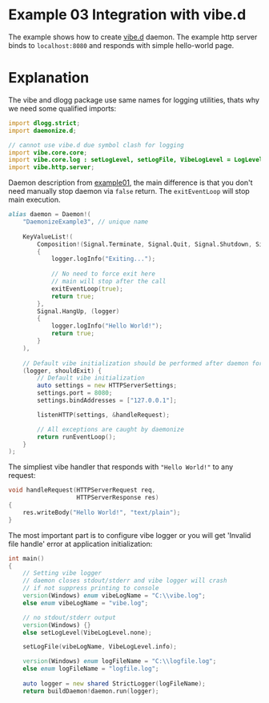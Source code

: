 Example 03 Integration with vibe.d
==================================

The example shows how to create [vibe.d](http://vibed.org/) daemon. The example http server binds
to `localhost:8080` and responds with simple hello-world page.

Explanation
===========

The vibe and dlogg package use same names for logging utilities, thats why we need some qualified imports:
```D
import dlogg.strict;
import daemonize.d;

// cannot use vibe.d due symbol clash for logging
import vibe.core.core;
import vibe.core.log : setLogLevel, setLogFile, VibeLogLevel = LogLevel;
import vibe.http.server;
```

Daemon description from [example01](https://github.com/NCrashed/daemonize/tree/master/examples/01.HelloWorld), the main difference is that you don't
need manually stop daemon via `false` return. The `exitEventLoop` will stop main execution.
```D
alias daemon = Daemon!(
    "DaemonizeExample3", // unique name
    
    KeyValueList!(
        Composition!(Signal.Terminate, Signal.Quit, Signal.Shutdown, Signal.Stop), (logger)
        {
            logger.logInfo("Exiting...");
            
            // No need to force exit here
            // main will stop after the call 
            exitEventLoop(true);
            return true; 
        },
        Signal.HangUp, (logger)
        {
            logger.logInfo("Hello World!");
            return true;
        }
    ),
    
    // Default vibe initialization should be performed after daemon forking as inner vibe resources are thread local
    (logger, shouldExit) {
        // Default vibe initialization
        auto settings = new HTTPServerSettings;
        settings.port = 8080;
        settings.bindAddresses = ["127.0.0.1"];

        listenHTTP(settings, &handleRequest);

        // All exceptions are caught by daemonize
        return runEventLoop();
    }
);

```

The simpliest vibe handler that responds with `"Hello World!"` to any request:
```D
void handleRequest(HTTPServerRequest req,
                   HTTPServerResponse res)
{
    res.writeBody("Hello World!", "text/plain");
}
```

The most important part is to configure vibe logger or you will get 'Invalid file handle' error at application initialization:
```D
int main()
{
    // Setting vibe logger 
    // daemon closes stdout/stderr and vibe logger will crash
    // if not suppress printing to console
    version(Windows) enum vibeLogName = "C:\\vibe.log";
    else enum vibeLogName = "vibe.log";

    // no stdout/stderr output
    version(Windows) {}
    else setLogLevel(VibeLogLevel.none);

    setLogFile(vibeLogName, VibeLogLevel.info);

    version(Windows) enum logFileName = "C:\\logfile.log";
    else enum logFileName = "logfile.log";
    
    auto logger = new shared StrictLogger(logFileName);
    return buildDaemon!daemon.run(logger); 
```